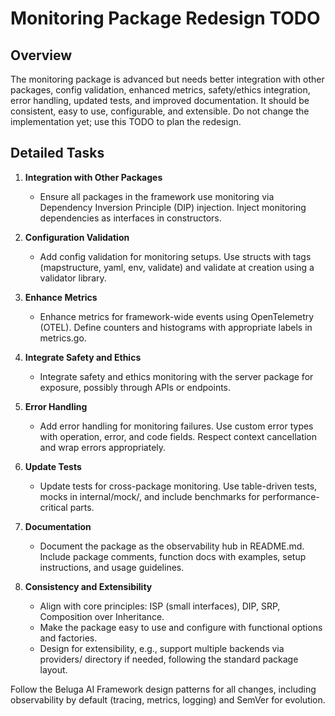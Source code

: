 # Monitoring Package Redesign TODO

## Overview
The monitoring package is advanced but needs better integration with other packages, config validation, enhanced metrics, safety/ethics integration, error handling, updated tests, and improved documentation. It should be consistent, easy to use, configurable, and extensible. Do not change the implementation yet; use this TODO to plan the redesign.

## Detailed Tasks

1. **Integration with Other Packages**
   - Ensure all packages in the framework use monitoring via Dependency Inversion Principle (DIP) injection. Inject monitoring dependencies as interfaces in constructors.

2. **Configuration Validation**
   - Add config validation for monitoring setups. Use structs with tags (mapstructure, yaml, env, validate) and validate at creation using a validator library.

3. **Enhance Metrics**
   - Enhance metrics for framework-wide events using OpenTelemetry (OTEL). Define counters and histograms with appropriate labels in metrics.go.

4. **Integrate Safety and Ethics**
   - Integrate safety and ethics monitoring with the server package for exposure, possibly through APIs or endpoints.

5. **Error Handling**
   - Add error handling for monitoring failures. Use custom error types with operation, error, and code fields. Respect context cancellation and wrap errors appropriately.

6. **Update Tests**
   - Update tests for cross-package monitoring. Use table-driven tests, mocks in internal/mock/, and include benchmarks for performance-critical parts.

7. **Documentation**
   - Document the package as the observability hub in README.md. Include package comments, function docs with examples, setup instructions, and usage guidelines.

8. **Consistency and Extensibility**
   - Align with core principles: ISP (small interfaces), DIP, SRP, Composition over Inheritance.
   - Make the package easy to use and configure with functional options and factories.
   - Design for extensibility, e.g., support multiple backends via providers/ directory if needed, following the standard package layout.

Follow the Beluga AI Framework design patterns for all changes, including observability by default (tracing, metrics, logging) and SemVer for evolution.

